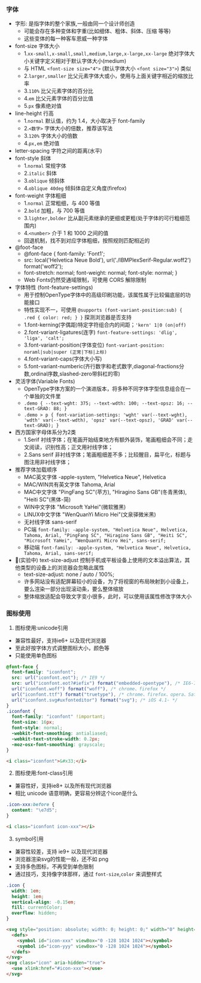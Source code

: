 ### 字体
- 字形: 是指字体的整个家族,一般由同一个设计师创造
  - 可能会存在多种变体和字重(比如细体、粗体、斜体、压缩 等等)
  - 这些变体的每一种客车恩威一种字体
- font-size 字体大小
  - 1.`xx-small,x-small,small,medium,large,x-large,xx-large` 绝对字体大小关键字定义相对于默认字体大小(medium)
  - 与 HTML `<font-size size="4">` (默认字体大小 `<font size="3">`) 类似
  - 2.`larger,smaller` 比父元素字体大或小，使用与上面关键字相近的缩放比率
  - 3.`110%` 比父元素字体的百分比
  - 4.`em` 比父元素字体的百分比值
  - 5.`px` 像素绝对值
- line-height 行高
  - 1.`normal` 默认值，约为 1.4，大小取决于 font-family
  - 2.`<数字>` 字体大小的倍数，推荐该写法
  - 3.`120%` 字体大小的倍数
  - 4.`px,em` 绝对值
- letter-spacing 字符之间的距离(水平)
- font-style 斜体
  - 1.`normal` 常规字体
  - 2.`italic` 斜体
  - 3.`oblique` 倾斜体
  - 4.`oblique 40deg` 倾斜体自定义角度(firefox)
- font-weight 字体粗细
  - 1.`normal` 正常粗细，与 400 等值
  - 2.`bold` 加粗，与 700 等值
  - 3.`lighter,bolder` 比从副元素继承的更细或更粗(处于字体的可行粗细范围内)
  - 4.`<number>` 介于 1 和 1000 之间的值
  - 回退机制，找不到对应字体粗细，按照规则匹配相近的
- @foot-face
  - @font-face { font-family: 'Font1';
  -   src: local('Helvetica Neue Bold'), url('./IBMPlexSerif-Regular.woff2') format('woff2');
  -   font-stretch: normal; font-weight: normal; font-style: normal; }
  - Web Fonts仍然受通域限制，可使用 CORS 解除限制
- 字体特性 (font-feature-settings)
  - 用于控制OpenType字体中的高级印刷功能，该属性属于比较偏底层的功能接口
  - 特性实现不一，可使用 `@supports (font-variant-position:sub) { .red { color: red; } }` 探测浏览器是否支持
  - 1.font-kerning(字偶距)特定字符组合内的间距；`'kern' 1|0 (on|off)`
  - 2.font-variant-ligatures(连字)  `font-feature-settings: 'dlig', 'liga', 'calt';`
  - 3.font-variant-position(字体变位) `font-variant-position: noraml|sub|super (正常|下标|上标)`
  - 4.font-variant-caps(字体大小写)
  - 5.font-variant-numberic(齐行数字和老式数字,diagonal-fractions分数,ordinal序数,slashed-zero带斜杠的零)
- 灵活字体(Variable Fonts)
  - OpenType字体方案的一个演进版本，将多种不同字体字型信息组合在一个单独的文件里
  - `.demo { --text-wght: 375; --text-wdth: 100; --text-opsz: 16; --text-GRAD: 88; }`
  - `.demo > p { font-variation-settings: 'wght' var(--text-wght), 'wdth' var(--text-wdth), 'opsz' var(--text-opsz), 'GRAD' var(--text-GRAD); }`
- 西方国家字母体系分为2类
  - 1.Serif 衬线字体；在笔画开始结束地方有额外装饰，笔画粗细会不同；走文阅读，识别性高；正文用衬线字体；
  - 2.Sans serif 非衬线字体；笔画粗细差不多；比较醒目，扁平化，标题与图注用非衬线字体；
- 推荐字体加载顺序
  - MAC英文字体 -apple-system, "Helvetica Neue", Helvetica
  - MAC/WIN共有英文字体 Tahoma, Arial
  - MAC中文字体 "PingFang SC"(苹方), "Hiragino Sans GB"(冬青黑体), "Heiti SC"(黑体-简)
  - WIN中文字体 "Microsoft YaHei"(微软雅黑)
  - LINUX中文字体 "WenQuanYi Micro Hei"(文泉驿微米黑)
  - 无衬线字体 sans-serif
  - PC端 `font-family: -apple-system, "Helvetica Neue", Helvetica, Tahoma, Arial, "PingFang SC", "Hiragino Sans GB", "Heiti SC", "Microsoft YaHei", "WenQuanYi Micro Hei", sans-serif;`
  - 移动端 `font-family: -apple-system, "Helvetica Neue", Helvetica, Tahoma, Arial, sans-serif;`
- 🚧(实验中) text-size-adjust 控制手机或平板设备上使用的文本溢出算法，其他类型的设备上的浏览器会忽略此属性
  - text-size-adjust: none / auto / 100%;
  - 许多网站没有适配屏幕较小的设备，为了将视窗的布局映射到小设备上，要么渲染一部分出现滚动条，要么整体缩放
  - 整体缩放适配会导致文字变小很多，此时，可以使用该属性修改字体大小

### 图标使用
1. 图标使用:unicode引用
  - 兼容性最好，支持ie6+ 以及现代浏览器
  - 至此好按字体方式调整图标大小，颜色等
  - 只能使用单色图标

  ```css
  @font-face {
    font-family: "iconfont";
    src: url("iconfont.eot"); /* IE9 */
    src: url("iconfont.eot?#iefix") format("embedded-opentype"), /* IE6-IE8 */
    url("iconfont.woff") format("woff"), /* chrome、firefox */
    url("iconfont.ttf") format("truetype"), /* chrome、firefox、opera、Safari, Android, iOS 4.2+ */
    url("iconfont.svg#uxfonteditor") format("svg"); /* iOS 4.1- */
  }
  .iconfont {
    font-family: "iconfont" !important;
    font-size: 16px;
    font-style: normal;
    -webkit-font-smoothing: antialiased;
    -webkit-text-stroke-width: 0.2px;
    -moz-osx-font-smoothing: grayscale;
  }
  ```
  ```html
  <i class="iconfont">&#x33;</i>
  ```
2. 图标使用:font-class引用
  - 兼容性好，支持ie8+ 以及所有现代浏览器
  - 相比 unicode 语意明确，更容易分辨这个icon是什么

  ```css
  .icon-xxx:before {
    content: "\e7d5";
  }
  ```

  ```html
  <i class="iconfont icon-xxx"></i>
  ```
3. symbol引用
  - 兼容性较差，支持 ie9+ 以及现代浏览器
  - 浏览器渲染svg的性能一般，还不如 png
  - 支持多色图标，不再受到单色限制
  - 通过技巧，支持像字体那样，通过 `font-size`,`color` 来调整样式

  ```css
  .icon {
    width: 1em;
    height: 1em;
    vertical-align: -0.15em;
    fill: currentColor;
    overflow: hidden;
  }
  ```

  ```html
  <svg style="position: absolute; width: 0; height: 0;" width="0" height="0" version="1.1" xmlns="http://www.w3.org/2000/svg" xmlns:xlink="http://www.w3.org/1999/xlink">
    <defs>
      <symbol id="icon-xxx" viewBox="0 -128 1024 1024"></symbol>
      <symbol id="icon-yyy" viewBox="0 -128 1024 1024"></symbol>
    </defs>
  </svg>
  <svg class="icon" aria-hidden="true">
    <use xlink:href="#icon-xxx"></use>
  </svg>
  ```